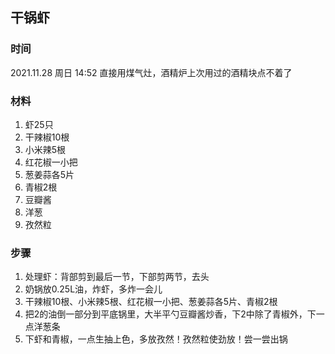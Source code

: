 ## 干锅虾

### 时间
2021.11.28 周日 14:52 直接用煤气灶，酒精炉上次用过的酒精块点不着了

### 材料
1. 虾25只
2. 干辣椒10根
3. 小米辣5根
4. 红花椒一小把
5. 葱姜蒜各5片
6. 青椒2根
7. 豆瓣酱
8. 洋葱
9. 孜然粒

### 步骤
1. 处理虾：背部剪到最后一节，下部剪两节，去头
2. 奶锅放0.25L油，炸虾，多炸一会儿
3. 干辣椒10根、小米辣5根、红花椒一小把、葱姜蒜各5片、青椒2根
4. 把2的油倒一部分到平底锅里，大半平勺豆瓣酱炒香，下2中除了青椒外，下一点洋葱条
5. 下虾和青椒，一点生抽上色，多放孜然！孜然粒使劲放！尝一尝出锅
